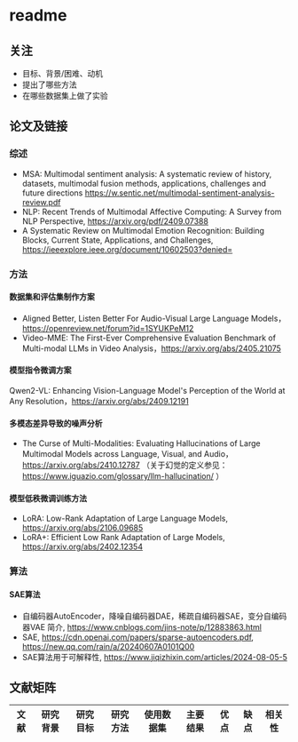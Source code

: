 # readme
## 关注
- 目标、背景/困难、动机
- 提出了哪些方法
- 在哪些数据集上做了实验

## 论文及链接
### 综述
- MSA: Multimodal sentiment analysis: A systematic review of history, datasets, multimodal fusion methods, applications, challenges and future directions https://w.sentic.net/multimodal-sentiment-analysis-review.pdf
- NLP: Recent Trends of Multimodal Affective Computing: A Survey from NLP Perspective, https://arxiv.org/pdf/2409.07388
- A Systematic Review on Multimodal Emotion Recognition: Building Blocks, Current State, Applications, and Challenges, https://ieeexplore.ieee.org/document/10602503?denied=

### 方法

#### 数据集和评估集制作方案
- Aligned Better, Listen Better For Audio-Visual Large Language Models，https://openreview.net/forum?id=1SYUKPeM12
- Video-MME: The First-Ever Comprehensive Evaluation Benchmark of Multi-modal LLMs in Video Analysis，https://arxiv.org/abs/2405.21075

#### 模型指令微调方案
Qwen2-VL: Enhancing Vision-Language Model's Perception of the World at Any Resolution，https://arxiv.org/abs/2409.12191

#### 多模态差异导致的噪声分析
- The Curse of Multi-Modalities: Evaluating Hallucinations of Large Multimodal Models across Language, Visual, and Audio，https://arxiv.org/abs/2410.12787 （关于幻觉的定义参见：https://www.iguazio.com/glossary/llm-hallucination/ ）

#### 模型低秩微调训练方法
- LoRA: Low-Rank Adaptation of Large Language Models, https://arxiv.org/abs/2106.09685
- LoRA+: Efficient Low Rank Adaptation of Large Models, https://arxiv.org/abs/2402.12354

### 算法
#### SAE算法
- 自编码器AutoEncoder，降噪自编码器DAE，稀疏自编码器SAE，变分自编码器VAE 简介, https://www.cnblogs.com/jins-note/p/12883863.html
- SAE, https://cdn.openai.com/papers/sparse-autoencoders.pdf, https://new.qq.com/rain/a/20240607A0101Q00
- SAE算法用于可解释性, https://www.jiqizhixin.com/articles/2024-08-05-5

## 文献矩阵
| 文献 | 研究背景 | 研究目标 | 研究方法 | 使用数据集 | 主要结果 | 优点 | 缺点 | 相关性 |
| --- | --- | --- | --- | --- | --- | --- | --- | --- |
